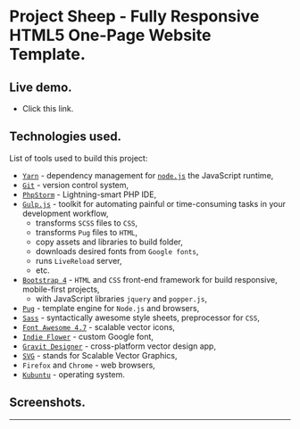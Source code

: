 # Project Sheep - Fully Responsive HTML5 One-Page Website Template.

## Live demo.

- Click this link. 

## Technologies used.

List of tools used to build this project:

- [`Yarn`](https://yarnpkg.com) - dependency management for [`node.js`](https://nodejs.org) the JavaScript runtime,
- [`Git`](https://git-scm.com/) - version control system,
- [`PhpStorm`](https://www.jetbrains.com/phpstorm/) - Lightning-smart PHP IDE,
- [`Gulp.js`](https://gulpjs.com/) - toolkit for automating painful or time-consuming tasks in your development workflow,
    - transforms `SCSS` files to `CSS`,
    - transforms `Pug` files to `HTML`,
    - copy assets and libraries to build folder,
    - downloads desired fonts from `Google fonts`,
    - runs `LiveReload` server,
    - etc.   
- [`Bootstrap 4`](https://getbootstrap.com/) - `HTML` and `CSS` front-end framework for build responsive, mobile-first projects, 
    - with JavaScript libraries `jquery` and `popper.js`,
- [`Pug`](https://pugjs.org/) - template engine for `Node.js` and browsers,
- [`Sass`](https://sass-lang.com/) - syntactically awesome style sheets, preprocessor for `CSS`, 
- [`Font Awesome 4.7`](https://fontawesome.com/v4.7.0/) - scalable vector icons,
- [`Indie Flower`](https://fonts.google.com/specimen/Indie+Flower) - custom Google font, 
- [`Gravit Designer`](https://www.designer.io/) -  cross-platform vector design app,
- [`SVG`](https://www.w3schools.com/graphics/svg_intro.asp) - stands for Scalable Vector Graphics,
- `Firefox` and `Chrome` - web browsers,
- [`Kubuntu`](https://kubuntu.org/) - operating system.

## Screenshots.


---

